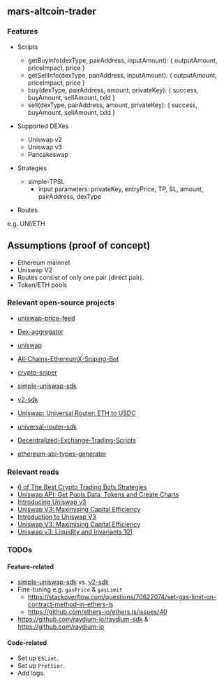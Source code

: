 ## mars-altcoin-trader

### Features

- Scripts
  * getBuyInfo(dexType, pairAddress, inputAmount): { outputAmount, priceImpact, price }
  * getSellInfo(dexType, pairAddress, inputAmount): { outputAmount, priceImpact, price }
  * buy(dexType, pairAddress, amount, privateKey): { success, buyAmount, sellAmount, txId }
  * sell(dexType, pairAddress, amount, privateKey): { success, buyAmount, sellAmount, txId }

- Supported DEXes
  * Uniswap v2
  * Uniswap v3
  * Pancakeswap

- Strategies
  * simple-TPSL
    * input parameters: privateKey, entryPrice, TP, SL, amount, pairAddress, dexType

- Routes

e.g. UNI/ETH

## Assumptions (proof of concept)

- Ethereum mainnet
- Uniswap V2
- Routes consist of only one pair (direct pair).
- Token/ETH pools

### Relevant open-source projects

- [uniswap-price-feed](https://github.com/stefanmendoza/uniswap-price-feed)
- [Dex-aggregator](https://github.com/kaymen99/Dex-aggregator)
- [uniswap](https://github.com/sjuanati/uniswap)
- [All-Chains-EthereumX-Sniping-Bot](https://github.com/Abregud/All-Chains-EthereumX-Sniping-Bot)
- [crypto-sniper](https://github.com/zookyy/crypto-sniper)
- [simple-uniswap-sdk](https://github.com/joshstevens19/simple-uniswap-sdk)
- [v2-sdk](https://github.com/Uniswap/v2-sdk)
- [Uniswap: Universal Router: ETH to USDC](https://gist.github.com/BlockmanCodes/52ede9384fd774ed18c5dea5912fbe3d)
- [universal-router-sdk](https://github.com/Uniswap/universal-router-sdk)

- [Decentralized-Exchange-Trading-Scripts](https://github.com/henrytirla/Decentralized-Exchange-Trading-Scripts)
- [ethereum-abi-types-generator](https://github.com/joshstevens19/ethereum-abi-types-generator)

### Relevant reads

- [6 of The Best Crypto Trading Bots Strategies](https://blockgeeks.com/guides/6-of-the-best-crypto-trading-bots-strategies-updated-list/#_Tool_2_DeFi_Derivatives)
- [Uniswap API: Get Pools Data, Tokens and Create Charts](https://bitquery.io/blog/uniswap-pool-api)
- [Introducing Uniswap v3](https://blog.uniswap.org/uniswap-v3)
- [Uniswap V3: Maximising Capital Efficiency](https://zerocap.com/insights/research-lab/uniswap-v3-capital-efficiency)
- [Introduction to Uniswap V3](https://uniswapv3book.com/milestone_0/uniswap-v3.html)
- [Uniswap V3: Maximising Capital Efficiency](https://zerocap.com/insights/research-lab/uniswap-v3-capital-efficiency)
- [Uniswap v3: Liquidity and Invariants 101](https://medium.com/blockapex/uniswap-v3-liquidity-and-invariants-101-cb956816d62d)

### TODOs

#### Feature-related

- [simple-uniswap-sdk](https://github.com/joshstevens19/simple-uniswap-sdk) vs. [v2-sdk](https://github.com/Uniswap/v2-sdk)
- Fine-tuning e.g. `gasPrice` & `gasLimit`
  * https://stackoverflow.com/questions/70622074/set-gas-limit-on-contract-method-in-ethers-js
  * https://github.com/ethers-io/ethers.js/issues/40
- https://github.com/raydium-io/raydium-sdk & https://github.com/raydium-io

#### Code-related

- Set up `ESLint`.
- Set up `Prettier`.
- Add logs.